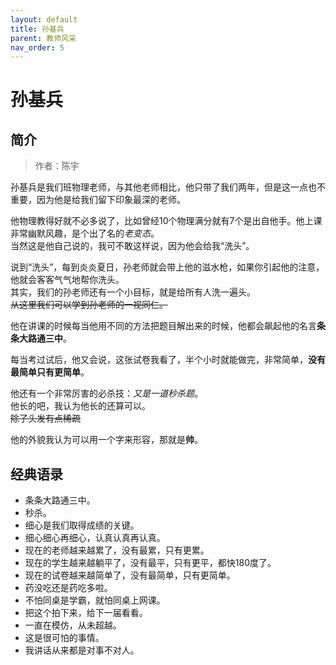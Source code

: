 ```yaml
---
layout: default
title: 孙基兵
parent: 教师风采
nav_order: 5
---
```


# 孙基兵

## 简介

> 作者：陈宇

孙基兵是我们班物理老师，与其他老师相比，他只带了我们两年，但是这一点也不重要，因为他是给我们留下印象最深的老师。

他物理教得好就不必多说了，比如曾经10个物理满分就有7个是出自他手。他上课非常幽默风趣，是个出了名的*老变态*。  
当然这是他自己说的，我可不敢这样说，因为他会给我“洗头”。

说到“洗头”，每到炎炎夏日，孙老师就会带上他的滋水枪，如果你引起他的注意，他就会客客气气地帮你洗头。  
其实，我们的孙老师还有一个小目标，就是给所有人洗一遍头。  
~~从这里我们可以学到孙老师的一视同仁。~~

他在讲课的时候每当他用不同的方法把题目解出来的时候，他都会飙起他的名言**条条大路通三中**。

每当考过试后，他又会说，这张试卷我看了，半个小时就能做完，非常简单，**没有最简单只有更简单**。

他还有一个非常厉害的必杀技：*又是一道秒杀题*。  
他长的吧，我认为他长的还算可以。  
~~除了头发有点稀疏~~

他的外貌我认为可以用一个字来形容，那就是**帅**。

## 经典语录

- 条条大路通三中。
- 秒杀。
- 细心是我们取得成绩的关键。
- 细心细心再细心，认真认真再认真。
- 现在的老师越来越累了，没有最累，只有更累。
- 现在的学生越来越躺平了，没有最平，只有更平，都快180度了。
- 现在的试卷越来越简单了，没有最简单，只有更简单。
- 药没吃还是药吃多啦。
- 不怕同桌是学霸，就怕同桌上网课。
- 把这个拍下来，给下一届看看。
- 一直在模仿，从未超越。
- 这是很可怕的事情。
- 我讲话从来都是对事不对人。
